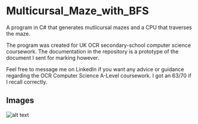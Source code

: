 # Multicursal_Maze_with_BFS

A program in C# that generates mutlicursal mazes and a CPU that traverses the maze.

The program was created for UK OCR secondary-school computer science coursework. The documentation in the repository is a prototype of the document I sent for marking however.

Feel free to message me on LinkedIn if you want any advice or guidance regarding the OCR Computer Science A-Level coursework. I got an 63/70 if I recall correctly. 

## Images 


![alt text](https://github.com/NunoAGoncalves/Multicursal_Maze_with_BFS/blob/master/Image1.PNG)




